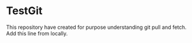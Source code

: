 # TestGit

This repository have created for purpose understanding git pull and fetch.
Add this line from locally.
